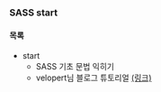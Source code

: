 ### SASS start


#### 목록
- start
  - SASS 기초 문법 익히기
  - velopert님 블로그 튜토리얼 [(링크)](https://velopert.com/1712)

